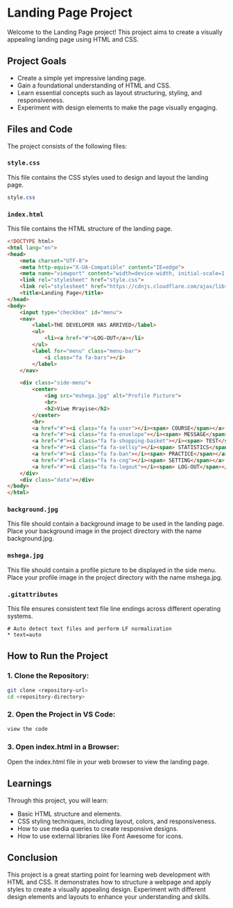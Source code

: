 # Landing Page Project
Welcome to the Landing Page project! This project aims to create a visually appealing landing page using HTML and CSS.

## Project Goals
- Create a simple yet impressive landing page.
- Gain a foundational understanding of HTML and CSS.
- Learn essential concepts such as layout structuring, styling, and responsiveness.
- Experiment with design elements to make the page visually engaging.
## Files and Code
The project consists of the following files:

### `style.css`
This file contains the CSS styles used to design and layout the landing page.
```css
style.css
```
### `index.html`
This file contains the HTML structure of the landing page.
```html
<!DOCTYPE html>
<html lang="en">
<head>
    <meta charset="UTF-8">
    <meta http-equiv="X-UA-Compatible" content="IE=edge">
    <meta name="viewport" content="width=device-width, initial-scale=1.0">
    <link rel="stylesheet" href="style.css">
    <link rel="stylesheet" href="https://cdnjs.cloudflare.com/ajax/libs/font-awesome/4.7.0/css/font-awesome.min.css">
    <title>Landing Page</title>
</head>
<body>
    <input type="checkbox" id="menu">
    <nav>
        <label>THE DEVELOPER HAS ARRIVED</label> 
        <ul>
            <li><a href="#">LOG-OUT</a></li>
        </ul>
        <label for="menu" class="menu-bar">
            <i class="fa fa-bars"></i>
        </label> 
    </nav>

    <div class="side-menu">
        <center>
            <img src="mshega.jpg" alt="Profile Picture">
            <br>
            <h2>Viwe Mrayise</h2>
        </center>
        <br>
        <a href="#"><i class="fa fa-user"></i><span> COURSE</span></a>
        <a href="#"><i class="fa fa-envelope"></i><span> MESSAGE</span></a>
        <a href="#"><i class="fa fa-shopping-basket"></i><span> TEST</span></a>
        <a href="#"><i class="fa fa-sellsy"></i><span> STATISTICS</span></a>
        <a href="#"><i class="fa fa-ban"></i><span> PRACTICE</span></a>
        <a href="#"><i class="fa fa-cog"></i><span> SETTING</span></a>
        <a href="#"><i class="fa fa-logout"></i><span> LOG-OUT</span></a>
    </div>
    <div class="data"></div>
</body>
</html>
```
### `background.jpg`
This file should contain a background image to be used in the landing page. Place your background image in the project directory with the name background.jpg.
### `mshega.jpg`
This file should contain a profile picture to be displayed in the side menu. Place your profile image in the project directory with the name mshega.jpg.
### `.gitattributes`
This file ensures consistent text file line endings across different operating systems.
```eol
# Auto detect text files and perform LF normalization
* text=auto
```
## How to Run the Project
### 1. Clone the Repository:
```bash
git clone <repository-url>
cd <repository-directory>
```
### 2. Open the Project in VS Code:
```bash
view the code
```
### 3. Open index.html in a Browser:
Open the index.html file in your web browser to view the landing page.

## Learnings
Through this project, you will learn:

- Basic HTML structure and elements.
- CSS styling techniques, including layout, colors, and responsiveness.
- How to use media queries to create responsive designs.
- How to use external libraries like Font Awesome for icons.
## Conclusion
This project is a great starting point for learning web development with HTML and CSS. It demonstrates how to structure a webpage and apply styles to create a visually appealing design. Experiment with different design elements and layouts to enhance your understanding and skills.
